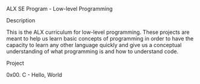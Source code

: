 ALX SE Program - Low-level Programming

Description

This is the ALX curriculum for low-level programming. These projects are meant to help us learn basic concepts of programming in order to have the capacity to learn any other language quickly 
and give us a conceptual understanding of what programming is and how to understand code.

Project

0x00. C - Hello, World
